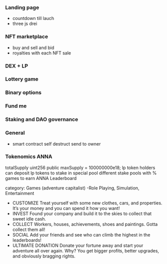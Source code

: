### Landing page
- countdown till lauch
- three js drei

### NFT marketplace

- buy and sell and bid
- royalties with each NFT sale

### DEX + LP
### Lottery game
### Binary options
### Fund me
### Staking and DAO governance

### General
- smart contract self destruct send to owner


### Tokenomics ANNA
totalSupply uint256 public maxSupply = 100000000e18;
lp token holders can deposit lp tokens to stake in special pool
different stake pools with %
games to earn ANNA
Leaderboard

category: Games (adventure capitalist)
-Role Playing, Simulation, Entertainment
- CUSTOMIZE Treat yourself with some new clothes, cars, and properties. It’s your money and you can spend it how you want!
- INVEST Found your company and build it to the skies to collect that sweet idle cash.
- COLLECT Workers, houses, achievements, shoes and paintings. Gotta collect them all!
- SOCIAL Add your friends and see who can climb the highest in the leaderboards!
- ULTIMATE DONATION Donate your fortune away and start your adventure all over again. Why? You get bigger profits, better upgrades, and obviously bragging rights.
